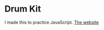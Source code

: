 # Drum Kit
I made this to practice JavaScript.
[The website](https://celestebrant.github.io/drum-kit/)